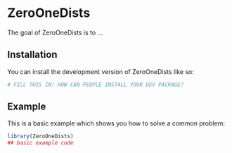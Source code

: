
# ZeroOneDists

<!-- badges: start -->
<!-- badges: end -->

The goal of ZeroOneDists is to ...

## Installation

You can install the development version of ZeroOneDists like so:

``` r
# FILL THIS IN! HOW CAN PEOPLE INSTALL YOUR DEV PACKAGE?
```

## Example

This is a basic example which shows you how to solve a common problem:

``` r
library(ZeroOneDists)
## basic example code
```

